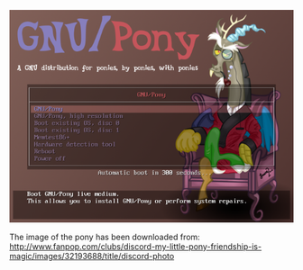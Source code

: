 ![Preview](./preview.png)

The image of the pony has been downloaded from:
    http://www.fanpop.com/clubs/discord-my-little-pony-friendship-is-magic/images/32193688/title/discord-photo
